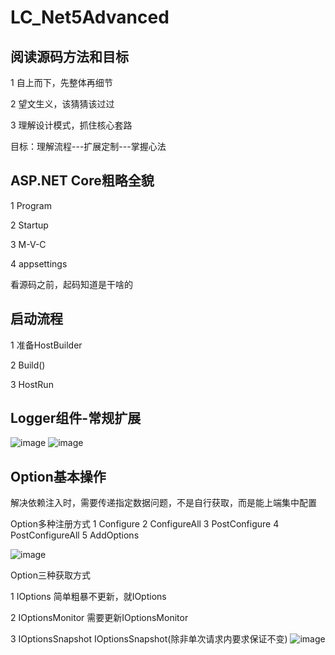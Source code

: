 # LC_Net5Advanced
## 阅读源码方法和目标
1 自上而下，先整体再细节

2 望文生义，该猜猜该过过

3 理解设计模式，抓住核心套路

目标：理解流程---扩展定制---掌握心法
## ASP.NET Core粗略全貌
1 Program

2 Startup

3 M-V-C

4 appsettings

看源码之前，起码知道是干啥的
## 启动流程
1 准备HostBuilder 

2 Build()

3 HostRun
## Logger组件-常规扩展
![image](https://user-images.githubusercontent.com/26539681/125220866-e4e6d800-e2f9-11eb-8dbf-855a38e257d6.png)
![image](https://user-images.githubusercontent.com/26539681/125220762-ca146380-e2f9-11eb-8720-05f407d018a5.png)
## Option基本操作
解决依赖注入时，需要传递指定数据问题，不是自行获取，而是能上端集中配置

Option多种注册方式 1 Configure 2 ConfigureAll 3 PostConfigure 4 PostConfigureAll 5 AddOptions

![image](https://user-images.githubusercontent.com/26539681/125222143-12348580-e2fc-11eb-81bb-fbac1c52f0c2.png)

Option三种获取方式

1 IOptions<EmailOption> 简单粗暴不更新，就IOptions
  
2 IOptionsMonitor<EmailOption>  需要更新IOptionsMonitor
  
3 IOptionsSnapshot<EmailOption> IOptionsSnapshot(除非单次请求内要求保证不变)
![image](https://user-images.githubusercontent.com/26539681/125222415-8707bf80-e2fc-11eb-8f49-5c72834c5453.png)

